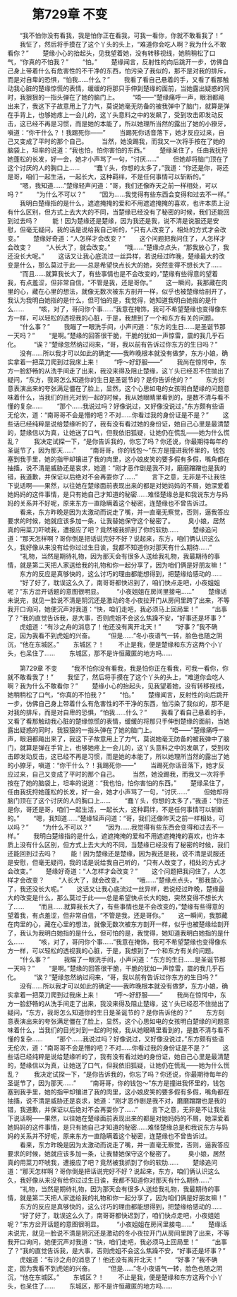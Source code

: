 # 　　第729章 不变
　　“我不怕你没有看我，我是怕你正在看我，可我一看你，你就不敢看我了！”
　　我怔了，然后将手摸在了这个丫头的头上，“难道你会吃人啊？我为什么不敢看你？”
　　楚缘小心的抬起头，见我望着她，没有转移视线，她稍稍松了口气，“你真的不怕我？”
　　“怕。”
　　楚缘闻言，反射性的向后跳开一步，仿佛自己身上带着什么有危害性的不干净的东西，怕污染了我似的，那不是对我的排斥，而是对自卑的恐惧，“怕我……什么？”
　　我看了看自己悬着的手，又看了看那触动我心脏的楚缘惊慌的表情，缓缓的将那只手伸到楚缘的面前，当她露出疑惑的同时，我狠狠的一指头弹在了她的脑门上。
　　“唔——”楚缘痛呼一声，眼泪都飚出来了，我这下子故意用上了力气，莫说她毫无防备的被我弹中了脑门，就算是弹在手背上，也够她疼上一会儿的，这丫头意料之中的发飙了，受到攻击即发动反击，这已经不再是习惯，而是她的本能了，所以她理所当然的露出了她的小獠牙，嗔道：“你干什么？！我踢死你——”
　　当踢死你话音落下，她才反应过来，自己又变成了平时的那个自己。
　　当然，她没踢我，而我又一次将手按在了她的脑袋上，坦率的说道：“我也怕，怕你害怕的东西。”
　　楚缘呆住了，任由我抚捋她蓬松的长发，好一会，她才小声骂了一句，“讨厌……”
　　但她却将脑门顶在了这个讨厌的人的胸口上……
　　“蠢丫头，你想的太多了，”我道：“你还是你，哥还是哥，咱们一起生活，一起长大，这种羁绊，不是任何事情可以斩断的。”
　　“嗯，我知道……”楚缘轻声问道：“哥，我们还像昨天之前一样相处，可以吗？”
　　“为什么不可以？”
　　“因为……我觉得有些东西会变得和过去不一样。”
　　我明白楚缘指的是什么，遮遮掩掩的爱和不用遮遮掩掩的喜欢，也许本质上没有什么区别，但方式上去大大的不同，当楚缘已经没有了秘密的时候，我们还能回到过去吗？
　　能！因为楚缘还是楚缘，因为我还是我，说不清是说服还是安慰，但毫无疑问，我的话是说给我自己听的，“只有人改变了，相处的方式才会改变。”
　　楚缘好奇道：“人怎样才会改变？”
　　这个问题把我问住了，人怎样才会改变？
　　“人长大了，就会改变。”
　　“哦……”楚缘点点头，“那我放心了，我还没长大呢。”
　　这话又让我心底流过一丝异样，若说经过昨晚，楚缘最大的改变是什么，那么莫过于此——总是希望快点长大的她，突然变得不想长大了……
　　“而且……就算我长大了，有些事情也是不会改变的，”楚缘有些得意的望着我，有点羞涩，但非常自信，“不管是我，还是哥你。”
　　这一瞬间，我那藏在肉里的心，藏在心里的想法，就像无数次被东方剖开一样，似乎也被楚缘给剖开了，我认为我明白她指的是什么，但可怕的是，我觉得，她知道我明白她指的是什么……
　　“咳，对了，哥问你个事……”我意在掩饰，我可不希望楚缘也变得像东方一样，可以轻松的透视我的心脏，于是，我想到了一个和东方有关的问题。
　　“什么事？”
　　我瞄了一眼洗手间，小声问道：“东方的生日……是圣诞节那一天吗？”
　　“是啊。”楚缘的回答很干脆，干脆的犹如一声惊雷，震的我几乎石化。
　　“诶？”楚缘忽然纳过闷来，“哥，我以前有告诉过你东方的生日吗？”
　　没有……所以我才可以如此的确定——我昨晚根本就没有做梦，东方小娘，确实拿着一把菜刀爬到过我床上来！
　　“呼～好舒服——”
　　我尚在惊愕中，东方一脸舒畅的从洗手间走了出来，我没来得及阻止楚缘，这丫头已经忍不住抛出了疑问，“东方，我哥怎么知道你的生日是圣诞节的？是你告诉他的？”
　　东方刻意表演出来的夸张满足僵在了脸上，显然，这个心思如电的女孩明白楚缘的问题意味着什么，当我们的目光对到一起的时候，我从她眼睛里看到的，是数不清与看不懂的复杂……
　　“那个……我说过吗？好像说过，又好像没说过，”东方颇有些语无伦次，道：“南哥哥不会是懵的吧？不对……你看过我的身份证是不是？”
　　这些话已经纯粹是说给楚缘听的了，我有没有看过她的身份证，她自己心里是最清楚的，楚缘信以为真，让她送了口气，但我依旧狐疑，让她仍在慌乱——她为什么慌乱？
　　我决定试探一下，“是你告诉我的，你忘了吗？你还说，你最期待每年的圣诞节了，因为那天……”
　　“南哥哥，你的钱包～”东方是撞进我怀里的，钱包塞到我手里，她的指甲却镶进了我的肉里，这小娘皮笑的要多假有多假，嘴角都在抽搐，说不清是威胁还是哀求，她道：“刚才恶作剧是我不对，磨磨蹭蹭也是我的错，我道歉，并保证以后绝对不会再耍你了……”
　　言下之意，无非是不让我往下说话啊——果然，以往她在楚缘面前表现出来的都是对她妈妈的不屑，她深爱着她妈妈的这件事情，是只有她自己才知道的秘密……难怪楚缘总是和我说东方与妈妈的关系并不好呢，原来东方一直隐瞒着这个秘密，连楚缘也不曾告诉过。
　　看来，东方昨晚是因为太激动而说走了嘴，并一直毫无察觉，否则，逼我答应要求的时候，她就应该多加一条，让我替她保守这个秘密了。
　　臭小娘，居然真的用菜刀吓唬我，遭报应了吧？竟然被我抓到了你的软肋……
　　楚缘追问道：“那天怎样啊？哥你倒是把话说完好不好？说起来，东方，咱们俩认识这么久，我好像从来没有给你过过生日诶，我都不知道你对那天有什么期待……”
　　“礼物，当然是期待礼物，因为那天会有很多人送给我礼物，我最期待的事情，就是第二天把人家送给我的礼物和你一起分享了，因为咱们俩是好朋友嘛！”
　　东方的反应是真够快的，这么讨巧的理由都能想得到，把楚缘给感动的……
　　“好了好了，耽误这么久了，南哥哥都快迟到了，咱们快点走吧，小夜姐姐呢？”东方岔开话题的意图很明显。
　　“小夜姐姐在房间里接电……”
　　楚缘话未说完，就见一脸说不清是阴沉还是激动的冬小夜拉开门从房间里跨了出来，不等我开口询问，她便沉声对我道：“快，咱们走吧，我必须马上回局里！”
　　“出事了？”我的直觉告诉我，是大事，否则虎姐不会这么焦躁不安，“好事还是坏事？”
　　虎姐道：“有沙之舟的消息了！他还没有离开北天！”
　　“好事？”我不确定，因为我看不到虎姐的兴奋。
　　“但是……”冬小夜语气一转，脸色也随之阴沉，“他在东城区。”
　　东城区？！
　　不止是我，便是楚缘和东方这两个小丫头，也呆住了……
　　东城区，那不是许恒藏匿的地方吗……

　　第729章 不变
　　“我不怕你没有看我，我是怕你正在看我，可我一看你，你就不敢看我了！”
　　我怔了，然后将手摸在了这个丫头的头上，“难道你会吃人啊？我为什么不敢看你？”
　　楚缘小心的抬起头，见我望着她，没有转移视线，她稍稍松了口气，“你真的不怕我？”
　　“怕。”
　　楚缘闻言，反射性的向后跳开一步，仿佛自己身上带着什么有危害性的不干净的东西，怕污染了我似的，那不是对我的排斥，而是对自卑的恐惧，“怕我……什么？”
　　我看了看自己悬着的手，又看了看那触动我心脏的楚缘惊慌的表情，缓缓的将那只手伸到楚缘的面前，当她露出疑惑的同时，我狠狠的一指头弹在了她的脑门上。
　　“唔——”楚缘痛呼一声，眼泪都飚出来了，我这下子故意用上了力气，莫说她毫无防备的被我弹中了脑门，就算是弹在手背上，也够她疼上一会儿的，这丫头意料之中的发飙了，受到攻击即发动反击，这已经不再是习惯，而是她的本能了，所以她理所当然的露出了她的小獠牙，嗔道：“你干什么？！我踢死你——”
　　当踢死你话音落下，她才反应过来，自己又变成了平时的那个自己。
　　当然，她没踢我，而我又一次将手按在了她的脑袋上，坦率的说道：“我也怕，怕你害怕的东西。”
　　楚缘呆住了，任由我抚捋她蓬松的长发，好一会，她才小声骂了一句，“讨厌……”
　　但她却将脑门顶在了这个讨厌的人的胸口上……
　　“蠢丫头，你想的太多了，”我道：“你还是你，哥还是哥，咱们一起生活，一起长大，这种羁绊，不是任何事情可以斩断的。”
　　“嗯，我知道……”楚缘轻声问道：“哥，我们还像昨天之前一样相处，可以吗？”
　　“为什么不可以？”
　　“因为……我觉得有些东西会变得和过去不一样。”
　　我明白楚缘指的是什么，遮遮掩掩的爱和不用遮遮掩掩的喜欢，也许本质上没有什么区别，但方式上去大大的不同，当楚缘已经没有了秘密的时候，我们还能回到过去吗？
　　能！因为楚缘还是楚缘，因为我还是我，说不清是说服还是安慰，但毫无疑问，我的话是说给我自己听的，“只有人改变了，相处的方式才会改变。”
　　楚缘好奇道：“人怎样才会改变？”
　　这个问题把我问住了，人怎样才会改变？
　　“人长大了，就会改变。”
　　“哦……”楚缘点点头，“那我放心了，我还没长大呢。”
　　这话又让我心底流过一丝异样，若说经过昨晚，楚缘最大的改变是什么，那么莫过于此——总是希望快点长大的她，突然变得不想长大了……
　　“而且……就算我长大了，有些事情也是不会改变的，”楚缘有些得意的望着我，有点羞涩，但非常自信，“不管是我，还是哥你。”
　　这一瞬间，我那藏在肉里的心，藏在心里的想法，就像无数次被东方剖开一样，似乎也被楚缘给剖开了，我认为我明白她指的是什么，但可怕的是，我觉得，她知道我明白她指的是什么……
　　“咳，对了，哥问你个事……”我意在掩饰，我可不希望楚缘也变得像东方一样，可以轻松的透视我的心脏，于是，我想到了一个和东方有关的问题。
　　“什么事？”
　　我瞄了一眼洗手间，小声问道：“东方的生日……是圣诞节那一天吗？”
　　“是啊。”楚缘的回答很干脆，干脆的犹如一声惊雷，震的我几乎石化。
　　“诶？”楚缘忽然纳过闷来，“哥，我以前有告诉过你东方的生日吗？”
　　没有……所以我才可以如此的确定——我昨晚根本就没有做梦，东方小娘，确实拿着一把菜刀爬到过我床上来！
　　“呼～好舒服——”
　　我尚在惊愕中，东方一脸舒畅的从洗手间走了出来，我没来得及阻止楚缘，这丫头已经忍不住抛出了疑问，“东方，我哥怎么知道你的生日是圣诞节的？是你告诉他的？”
　　东方刻意表演出来的夸张满足僵在了脸上，显然，这个心思如电的女孩明白楚缘的问题意味着什么，当我们的目光对到一起的时候，我从她眼睛里看到的，是数不清与看不懂的复杂……
　　“那个……我说过吗？好像说过，又好像没说过，”东方颇有些语无伦次，道：“南哥哥不会是懵的吧？不对……你看过我的身份证是不是？”
　　这些话已经纯粹是说给楚缘听的了，我有没有看过她的身份证，她自己心里是最清楚的，楚缘信以为真，让她送了口气，但我依旧狐疑，让她仍在慌乱——她为什么慌乱？
　　我决定试探一下，“是你告诉我的，你忘了吗？你还说，你最期待每年的圣诞节了，因为那天……”
　　“南哥哥，你的钱包～”东方是撞进我怀里的，钱包塞到我手里，她的指甲却镶进了我的肉里，这小娘皮笑的要多假有多假，嘴角都在抽搐，说不清是威胁还是哀求，她道：“刚才恶作剧是我不对，磨磨蹭蹭也是我的错，我道歉，并保证以后绝对不会再耍你了……”
　　言下之意，无非是不让我往下说话啊——果然，以往她在楚缘面前表现出来的都是对她妈妈的不屑，她深爱着她妈妈的这件事情，是只有她自己才知道的秘密……难怪楚缘总是和我说东方与妈妈的关系并不好呢，原来东方一直隐瞒着这个秘密，连楚缘也不曾告诉过。
　　看来，东方昨晚是因为太激动而说走了嘴，并一直毫无察觉，否则，逼我答应要求的时候，她就应该多加一条，让我替她保守这个秘密了。
　　臭小娘，居然真的用菜刀吓唬我，遭报应了吧？竟然被我抓到了你的软肋……
　　楚缘追问道：“那天怎样啊？哥你倒是把话说完好不好？说起来，东方，咱们俩认识这么久，我好像从来没有给你过过生日诶，我都不知道你对那天有什么期待……”
　　“礼物，当然是期待礼物，因为那天会有很多人送给我礼物，我最期待的事情，就是第二天把人家送给我的礼物和你一起分享了，因为咱们俩是好朋友嘛！”
　　东方的反应是真够快的，这么讨巧的理由都能想得到，把楚缘给感动的……
　　“好了好了，耽误这么久了，南哥哥都快迟到了，咱们快点走吧，小夜姐姐呢？”东方岔开话题的意图很明显。
　　“小夜姐姐在房间里接电……”
　　楚缘话未说完，就见一脸说不清是阴沉还是激动的冬小夜拉开门从房间里跨了出来，不等我开口询问，她便沉声对我道：“快，咱们走吧，我必须马上回局里！”
　　“出事了？”我的直觉告诉我，是大事，否则虎姐不会这么焦躁不安，“好事还是坏事？”
　　虎姐道：“有沙之舟的消息了！他还没有离开北天！”
　　“好事？”我不确定，因为我看不到虎姐的兴奋。
　　“但是……”冬小夜语气一转，脸色也随之阴沉，“他在东城区。”
　　东城区？！
　　不止是我，便是楚缘和东方这两个小丫头，也呆住了……
　　东城区，那不是许恒藏匿的地方吗……

